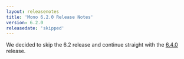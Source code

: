 ```yaml
---
layout: releasenotes
title: 'Mono 6.2.0 Release Notes'
version: 6.2.0
releasedate: 'skipped'
---
```


We decided to skip the 6.2 release and continue straight with the [6.4.0](/docs/about-mono/releases/6.4.0) release.
